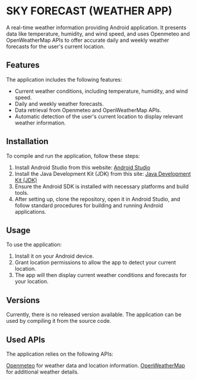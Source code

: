 # SKY FORECAST (WEATHER APP)

A real-time weather information providing Android application. It presents data like temperature, humidity, and wind speed, and uses Openmeteo and OpenWeatherMap APIs to offer accurate daily and weekly weather forecasts for the user's current location.

## Features
The application includes the following features:

- Current weather conditions, including temperature, humidity, and wind speed.
- Daily and weekly weather forecasts.
- Data retrieval from Openmeteo and OpenWeatherMap APIs.
- Automatic detection of the user's current location to display relevant weather information.

## Installation
To compile and run the application, follow these steps:

1. Install Android Studio from this website: [Android Studio](https://developer.android.com/studio)
2. Install the Java Development Kit (JDK) from this site: [Java Development Kit (JDK)](https://www.oracle.com/java/technologies/javase-downloads.html)
3. Ensure the Android SDK is installed with necessary platforms and build tools.
4. After setting up, clone the repository, open it in Android Studio, and follow standard procedures for building and running Android applications.

## Usage
To use the application:

1. Install it on your Android device.
2. Grant location permissions to allow the app to detect your current location.
3. The app will then display current weather conditions and forecasts for your location.

## Versions
Currently, there is no released version available. The application can be used by compiling it from the source code.

## Used APIs
The application relies on the following APIs:

[Openmeteo](https://open-meteo.com/) for weather data and location information.
[OpenWeatherMap](https://openweathermap.org/) for additional weather details.
